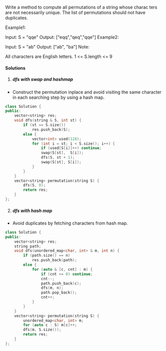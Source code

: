 Write a method to compute all permutations of a string whose charac­ ters are not necessarily unique. The list of permutations should not have duplicates.

Example1:

 Input: S = "qqe"
 Output: ["eqq","qeq","qqe"]
Example2:

 Input: S = "ab"
 Output: ["ab", "ba"]
Note:

All characters are English letters.
1 <= S.length <= 9


#### Solutions

1. ##### dfs with swap and hashmap

- Construct the permutation inplace and avoid visiting the same character in each searching step by using a hash map.

```cpp
class Solution {
public:
    vector<string> res;
    void dfs(string & S, int st) {
        if (st == S.size())
            res.push_back(S);
        else {
            vector<int> used(128);
            for (int i = st; i < S.size(); i++) {
                if (used[S[i]]++) continue;
                swap(S[st],  S[i]);
                dfs(S, st + 1);
                swap(S[st], S[i]);
            }
        }
    }
    vector<string> permutation(string S) {
        dfs(S, 0);
        return res;        
    }
};
```

2. ##### dfs with hash map

- Avoid duplicates by fetching characters from hash map.

```cpp
class Solution {
public:
    vector<string> res;
    string path;
    void dfs(unordered_map<char, int> & m, int n) {
        if (path.size() == n)
            res.push_back(path);
        else {
            for (auto & [c, cnt] : m) {
                if (cnt <= 0) continue;
                cnt--;
                path.push_back(c);
                dfs(m, n);
                path.pop_back();
                cnt++;
            }
        }
    }
    vector<string> permutation(string S) {
        unordered_map<char, int> m;
        for (auto c : S) m[c]++;
        dfs(m, S.size());
        return res;        
    }
};
```